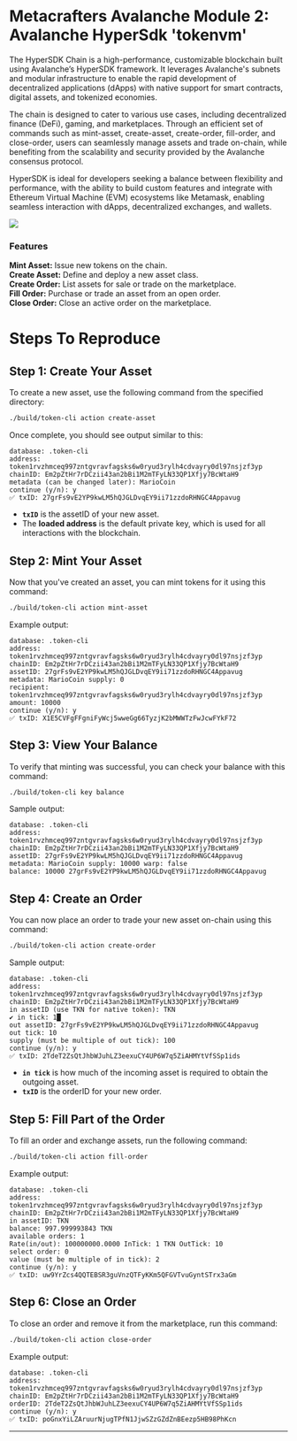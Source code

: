 # Metacrafters Avalanche Module 2: Avalanche HyperSdk 'tokenvm' 

The HyperSDK Chain is a high-performance, customizable blockchain built using Avalanche’s HyperSDK framework. It leverages Avalanche's subnets and modular infrastructure to enable the rapid development of decentralized applications (dApps) with native support for smart contracts, digital assets, and tokenized economies.

The chain is designed to cater to various use cases, including decentralized finance (DeFi), gaming, and marketplaces. Through an efficient set of commands such as mint-asset, create-asset, create-order, fill-order, and close-order, users can seamlessly manage assets and trade on-chain, while benefiting from the scalability and security provided by the Avalanche consensus protocol.

HyperSDK is ideal for developers seeking a balance between flexibility and performance, with the ability to build custom features and integrate with Ethereum Virtual Machine (EVM) ecosystems like Metamask, enabling seamless interaction with dApps, decentralized exchanges, and wallets.

<img src="https://github.com/Metacrafters/tokenvm/raw/main/assets/hypersdk.png">

### Features

**Mint Asset:** Issue new tokens on the chain.</br>
**Create Asset:** Define and deploy a new asset class.</br>
**Create Order:** List assets for sale or trade on the marketplace.</br>
**Fill Order:** Purchase or trade an asset from an open order.</br>
**Close Order:** Close an active order on the marketplace.</br>

# Steps To Reproduce 

## Step 1: Create Your Asset

To create a new asset, use the following command from the specified directory:

```bash
./build/token-cli action create-asset
```

Once complete, you should see output similar to this:

```
database: .token-cli
address: token1rvzhmceq997zntgvravfagsks6w0ryud3rylh4cdvayry0dl97nsjzf3yp
chainID: Em2pZtHr7rDCzii43an2bBi1M2mTFyLN33QP1Xfjy7BcWtaH9
metadata (can be changed later): MarioCoin
continue (y/n): y
✅ txID: 27grFs9vE2YP9kwLM5hQJGLDvqEY9ii71zzdoRHNGC4Appavug
```

- **`txID`** is the assetID of your new asset.
- The **loaded address** is the default private key, which is used for all interactions with the blockchain.

## Step 2: Mint Your Asset

Now that you've created an asset, you can mint tokens for it using this command:

```bash
./build/token-cli action mint-asset
```

Example output:

```
database: .token-cli
address: token1rvzhmceq997zntgvravfagsks6w0ryud3rylh4cdvayry0dl97nsjzf3yp
chainID: Em2pZtHr7rDCzii43an2bBi1M2mTFyLN33QP1Xfjy7BcWtaH9
assetID: 27grFs9vE2YP9kwLM5hQJGLDvqEY9ii71zzdoRHNGC4Appavug
metadata: MarioCoin supply: 0
recipient: token1rvzhmceq997zntgvravfagsks6w0ryud3rylh4cdvayry0dl97nsjzf3yp
amount: 10000
continue (y/n): y
✅ txID: X1E5CVFgFFgniFyWcj5wweGg66TyzjK2bMWWTzFwJcwFYkF72
```

## Step 3: View Your Balance

To verify that minting was successful, you can check your balance with this command:

```bash
./build/token-cli key balance
```

Sample output:

```
database: .token-cli
address: token1rvzhmceq997zntgvravfagsks6w0ryud3rylh4cdvayry0dl97nsjzf3yp
chainID: Em2pZtHr7rDCzii43an2bBi1M2mTFyLN33QP1Xfjy7BcWtaH9
assetID: 27grFs9vE2YP9kwLM5hQJGLDvqEY9ii71zzdoRHNGC4Appavug
metadata: MarioCoin supply: 10000 warp: false
balance: 10000 27grFs9vE2YP9kwLM5hQJGLDvqEY9ii71zzdoRHNGC4Appavug
```

## Step 4: Create an Order

You can now place an order to trade your new asset on-chain using this command:

```bash
./build/token-cli action create-order
```

Sample output:

```
database: .token-cli
address: token1rvzhmceq997zntgvravfagsks6w0ryud3rylh4cdvayry0dl97nsjzf3yp
chainID: Em2pZtHr7rDCzii43an2bBi1M2mTFyLN33QP1Xfjy7BcWtaH9
in assetID (use TKN for native token): TKN
✔ in tick: 1█
out assetID: 27grFs9vE2YP9kwLM5hQJGLDvqEY9ii71zzdoRHNGC4Appavug
out tick: 10
supply (must be multiple of out tick): 100
continue (y/n): y
✅ txID: 2TdeT2ZsQtJhbWJuhLZ3eexuCY4UP6W7q5ZiAHMYtVfSSp1ids
```

- **`in tick`** is how much of the incoming asset is required to obtain the outgoing asset.
- **`txID`** is the orderID for your new order.

## Step 5: Fill Part of the Order

To fill an order and exchange assets, run the following command:

```bash
./build/token-cli action fill-order
```

Example output:

```
database: .token-cli
address: token1rvzhmceq997zntgvravfagsks6w0ryud3rylh4cdvayry0dl97nsjzf3yp
chainID: Em2pZtHr7rDCzii43an2bBi1M2mTFyLN33QP1Xfjy7BcWtaH9
in assetID: TKN
balance: 997.999993843 TKN
available orders: 1
Rate(in/out): 100000000.0000 InTick: 1 TKN OutTick: 10
select order: 0
value (must be multiple of in tick): 2
continue (y/n): y
✅ txID: uw9YrZcs4QQTEBSR3guVnzQTFyKKm5QFGVTvuGyntSTrx3aGm
```

## Step 6: Close an Order

To close an order and remove it from the marketplace, run this command:

```bash
./build/token-cli action close-order
```

Example output:

```
database: .token-cli
address: token1rvzhmceq997zntgvravfagsks6w0ryud3rylh4cdvayry0dl97nsjzf3yp
chainID: Em2pZtHr7rDCzii43an2bBi1M2mTFyLN33QP1Xfjy7BcWtaH9
orderID: 2TdeT2ZsQtJhbWJuhLZ3eexuCY4UP6W7q5ZiAHMYtVfSSp1ids
continue (y/n): y
✅ txID: poGnxYiLZAruurNjugTPfN1JjwSZzGZdZnBEezp5HB98PhKcn
```

--- 
